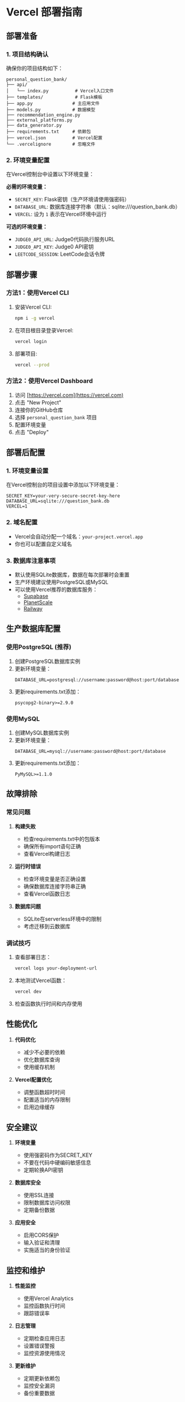 # Vercel 部署指南

## 部署准备

### 1. 项目结构确认
确保你的项目结构如下：
```
personal_question_bank/
├── api/
│   └── index.py          # Vercel入口文件
├── templates/            # Flask模板
├── app.py               # 主应用文件
├── models.py            # 数据模型
├── recommendation_engine.py
├── external_platforms.py
├── data_generator.py
├── requirements.txt     # 依赖包
├── vercel.json          # Vercel配置
└── .vercelignore        # 忽略文件
```

### 2. 环境变量配置
在Vercel控制台中设置以下环境变量：

**必需的环境变量：**
- `SECRET_KEY`: Flask密钥（生产环境请使用强密码）
- `DATABASE_URL`: 数据库连接字符串（默认：sqlite:///question_bank.db）
- `VERCEL`: 设为 `1` 表示在Vercel环境中运行

**可选的环境变量：**
- `JUDGE0_API_URL`: Judge0代码执行服务URL
- `JUDGE0_API_KEY`: Judge0 API密钥
- `LEETCODE_SESSION`: LeetCode会话令牌

## 部署步骤

### 方法1：使用Vercel CLI
1. 安装Vercel CLI:
   ```bash
   npm i -g vercel
   ```

2. 在项目根目录登录Vercel:
   ```bash
   vercel login
   ```

3. 部署项目:
   ```bash
   vercel --prod
   ```

### 方法2：使用Vercel Dashboard
1. 访问 [https://vercel.com](https://vercel.com)
2. 点击 "New Project"
3. 连接你的GitHub仓库
4. 选择 `personal_question_bank` 项目
5. 配置环境变量
6. 点击 "Deploy"

## 部署后配置

### 1. 环境变量设置
在Vercel控制台的项目设置中添加以下环境变量：

```
SECRET_KEY=your-very-secure-secret-key-here
DATABASE_URL=sqlite:///question_bank.db
VERCEL=1
```

### 2. 域名配置
- Vercel会自动分配一个域名：`your-project.vercel.app`
- 你也可以配置自定义域名

### 3. 数据库注意事项
- 默认使用SQLite数据库，数据在每次部署时会重置
- 生产环境建议使用PostgreSQL或MySQL
- 可以使用Vercel推荐的数据库服务：
  - [Supabase](https://supabase.com)
  - [PlanetScale](https://planetscale.com)
  - [Railway](https://railway.app)

## 生产数据库配置

### 使用PostgreSQL (推荐)
1. 创建PostgreSQL数据库实例
2. 更新环境变量：
   ```
   DATABASE_URL=postgresql://username:password@host:port/database
   ```
3. 更新requirements.txt添加：
   ```
   psycopg2-binary>=2.9.0
   ```

### 使用MySQL
1. 创建MySQL数据库实例
2. 更新环境变量：
   ```
   DATABASE_URL=mysql://username:password@host:port/database
   ```
3. 更新requirements.txt添加：
   ```
   PyMySQL>=1.1.0
   ```

## 故障排除

### 常见问题

1. **构建失败**
   - 检查requirements.txt中的包版本
   - 确保所有import语句正确
   - 查看Vercel构建日志

2. **运行时错误**
   - 检查环境变量是否正确设置
   - 确保数据库连接字符串正确
   - 查看Vercel函数日志

3. **数据库问题**
   - SQLite在serverless环境中的限制
   - 考虑迁移到云数据库

### 调试技巧

1. 查看部署日志：
   ```bash
   vercel logs your-deployment-url
   ```

2. 本地测试Vercel函数：
   ```bash
   vercel dev
   ```

3. 检查函数执行时间和内存使用

## 性能优化

1. **代码优化**
   - 减少不必要的依赖
   - 优化数据库查询
   - 使用缓存机制

2. **Vercel配置优化**
   - 调整函数超时时间
   - 配置适当的内存限制
   - 启用边缘缓存

## 安全建议

1. **环境变量**
   - 使用强密码作为SECRET_KEY
   - 不要在代码中硬编码敏感信息
   - 定期轮换API密钥

2. **数据库安全**
   - 使用SSL连接
   - 限制数据库访问权限
   - 定期备份数据

3. **应用安全**
   - 启用CORS保护
   - 输入验证和清理
   - 实施适当的身份验证

## 监控和维护

1. **性能监控**
   - 使用Vercel Analytics
   - 监控函数执行时间
   - 跟踪错误率

2. **日志管理**
   - 定期检查应用日志
   - 设置错误警报
   - 监控资源使用情况

3. **更新维护**
   - 定期更新依赖包
   - 监控安全漏洞
   - 备份重要数据
